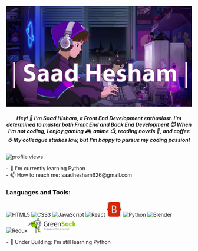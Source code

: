 
<a href="#">
  <img src="Capture.jpg" alt="Profile Banner"/>
</a>
<h5 align="center">
  Hey! 👋 I'm Saad Hisham, a Front End Development enthusiast. I'm determined to master both Front End and Back End Development 😈
  When I'm not coding, I enjoy gaming 🎮, anime 📺, reading novels 📖, and coffee ☕️ My colleague studies law, but I'm happy to pursue my coding passion!
</h5>
<div>
  <p align="left">
    <img src="https://komarev.com/ghpvc/?username=saad-hesham&label=Profile%20views&color=0e75b6&style=flat" alt="profile views" />
  </p>
  - 🌱 I'm currently learning Python
  <br/>
  - 📫 How to reach me: saadhesham626@gmail.com
<h3 align="left">Languages and Tools:</h3>
<p align="left">
  <img src="https://cdn.jsdelivr.net/gh/devicons/devicon/icons/html5/html5-original.svg" alt="HTML5" width="40" height="40"/>
  <img src="https://cdn.jsdelivr.net/gh/devicons/devicon/icons/css3/css3-original.svg" alt="CSS3" width="40" height="40"/>
  <img src="https://cdn.jsdelivr.net/gh/devicons/devicon/icons/javascript/javascript-original.svg" alt="JavaScript" width="40" height="40"/>
  <img src="https://cdn.jsdelivr.net/gh/devicons/devicon/icons/react/react-original.svg" alt="React" width="40" height="40"/>
  <img src="Bootstrap_logo.svg.png" alt="Bootstrap" width="40" height="40" style="max-width: 100%; filter: invert(12%) hue-rotate(95deg);"/>
  <img src="https://cdn.jsdelivr.net/gh/devicons/devicon/icons/python/python-original.svg" alt="Python" width="40" height="40"/>
  <img src="https://cdn.jsdelivr.net/gh/devicons/devicon/icons/blender/blender-original.svg" alt="Blender" width="40" height="40"/>
  <img src="https://cdn.jsdelivr.net/gh/devicons/devicon/icons/redux/redux-original.svg" alt="Redux" width="40" height="40"/>
  <img src="greensock-gsap-logo-75B48CEF01-seeklogo.com.png" alt="GSAP" width="40" height="40" style="max-width: 100%; object-fit: contain; width: 8rem;"/>
</p>
<p align="left">
  - 🚀 Under Building: I'm still learning Python
</p>
</div>
